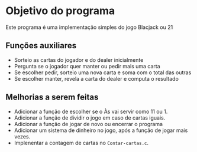 # Objetivo do programa
Este programa é uma implementação simples do jogo Blacjack ou 21

## Funções auxiliares
- Sorteio as cartas do jogador e do dealer inicialmente
- Pergunta se o jogador quer manter ou pedir mais uma carta
- Se escolher pedir, sorteio uma nova carta e soma com o total das outras
- Se escolher manter, revela a carta do dealer e computa o resultado

## Melhorias a serem feitas
- Adicionar a função de escolher se o Às vai servir como 11 ou 1.
- Adicionar a função de dividir o jogo em caso de cartas iguais.
- Adicionar a função de jogar de novo ou encerrar o programa
- Adicionar um sistema de dinheiro no jogo, após a função de jogar mais vezes.
- Implenentar a contagem de cartas no `Contar-cartas.c`.